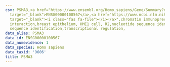 ```yaml
---
csv: PSMA3,<a href="https://www.ensembl.org/Homo_sapiens/Gene/Summary?db=core;g=ENSG00000100567"
  target="_blank">ENSG00000100567</a>,<a href="https://www.ncbi.nlm.nih.gov/pubmed/22863008"
  target="_blank"><i class="fas fa-file"></i></a>",chromatin immunoprecipitation assay,direct
  interaction,breast epithelium, HME1 cell, R2,nucleotide sequence identification,nucleotide
  sequence identification,transcriptional regulation,
data_alias: PSMA3
data_id: ENSG00000100567
data_numevidence: 1
data_species: Homo sapiens
data_taxid: '9606'
title: PSMA3
---
```

